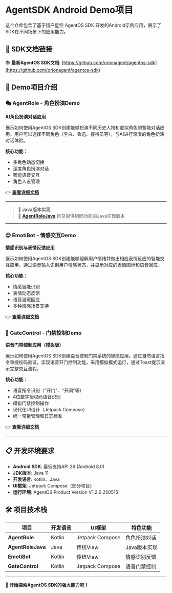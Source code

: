 # AgentSDK Android Demo项目

这个仓库包含了基于猎户星空 AgentOS SDK 开发的Android示例应用，展示了SDK在不同场景下的应用能力。

## 🔗 SDK文档链接

📚 **最新AgentOS SDK文档**: [https://github.com/orionagent/agentos-sdk](https://github.com/orionagent/agentos-sdk)

## 📱 Demo项目介绍

### 🎭 AgentRole - 角色扮演Demo
**AI角色扮演对话应用**

展示如何使用AgentOS SDK创建能够扮演不同历史人物和虚拟角色的智能对话应用。用户可以选择不同角色（李白、鲁迅、接待员等），与AI进行深度的角色扮演对话体验。

**核心功能：**
- 多角色动态切换
- 深度角色扮演对话
- 智能语音交互
- 角色人设管理

👉 **[查看详细文档](./AgentRole/README.md)**

---
> **🚨 Java版本实现**  
> 📁 **[AgentRoleJava](./AgentRoleJava/)** 目录提供相同功能的Java实现版本
---

### 😊 EmotiBot - 情感交互Demo
**情感识别与表情反馈应用**

展示如何使用AgentOS SDK创建能够理解用户情绪并做出相应表情反应的智能交互应用。通过语音输入识别用户情感状态，并显示对应的表情图标和语音回应。

**核心功能：**
- 情感智能识别
- 表情动态反馈
- 语音温暖回应
- 多种情感场景支持

👉 **[查看详细文档](./EmotiBot/README.md)**

### 🚪 GateControl - 门禁控制Demo
**语音门禁控制应用（模拟版）**

展示如何使用AgentOS SDK创建语音控制门禁系统的智能应用。通过自然语言指令和授权码验证，实现语音开门控制功能。采用模拟模式运行，通过Toast提示演示完整交互流程。

**核心功能：**
- 语音指令识别（"开门"、"开闸"等）
- 4位数字授权码语音识别
- 模拟门禁控制操作
- 现代化UI设计（Jetpack Compose）
- 统一常量管理和日志标准

👉 **[查看详细文档](./GateControl/README.md)**

---

## 📋 开发环境要求

- **Android SDK**: 最低支持API 26 (Android 8.0)
- **JDK版本**: Java 11
- **开发语言**: Kotlin、Java
- **UI框架**: Jetpack Compose（部分项目）
- **运行环境**: AgentOS Product Version V1.2.0.250515

## 🛠 项目技术栈

| 项目 | 开发语言 | UI框架 | 特色功能 |
|------|---------|--------|----------|
| **AgentRole** | Kotlin | Jetpack Compose | 角色扮演对话 |
| **AgentRoleJava** | Java | 传统View | Java版本实现 |
| **EmotiBot** | Kotlin | 传统View | 情感识别反馈 |
| **GateControl** | Kotlin | Jetpack Compose | 语音门禁控制 |

---

**🤖 开始探索AgentOS SDK的强大能力吧！** 